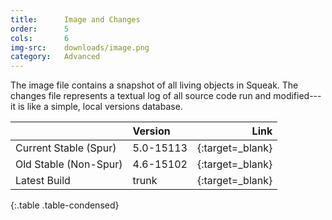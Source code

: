 ```yaml
---
title:      Image and Changes
order:      5
cols:       6
img-src:    downloads/image.png
category:   Advanced
---
```

The image file contains a snapshot of all living objects in Squeak. The changes file represents a textual log of all source code run and modified---it is like a simple, local versions database.

|                | Version      | Link                                                      |
| -------------- |:------------ | ---------------------------------------------------------:|
| Current Stable (Spur) | 5.0-15113    | [<i class="fa fa-download"></i>][stable]{:target=_blank}  |
| Old Stable (Non-Spur) | 4.6-15102    | [<i class="fa fa-download"></i>][stable]{:target=_blank}  |
| Latest Build   | trunk        | [<i class="fa fa-download"></i>][trunk]{:target=_blank}   |
{:.table .table-condensed}

[stable]: http://ftp.squeak.org/5.0/Squeak5.0-15113.zip
[stable46]: http://ftp.squeak.org/4.6/Squeak4.6-15102.zip
[trunk]: http://build.squeak.org/job/SqueakTrunk/lastSuccessfulBuild/artifact/target/TrunkImage.zip
